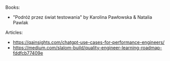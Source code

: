 Books:

- "Podróż przez świat testowania" by Karolina Pawłowska & Natalia Pawlak

Articles:

- https://qainsights.com/chatgpt-use-cases-for-performance-engineers/
- https://medium.com/slalom-build/quality-engineer-learning-roadmap-fddfcb77409e
